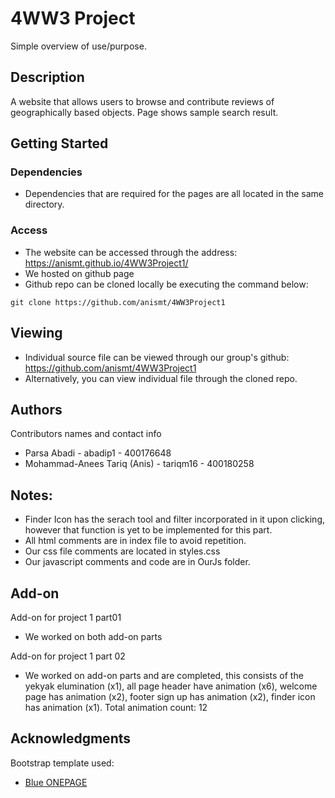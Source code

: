 # 4WW3 Project

Simple overview of use/purpose.

## Description

 A website that allows users to browse and contribute reviews of geographically based objects. Page shows sample search result.

## Getting Started

### Dependencies

* Dependencies that are required for the pages are all located in the same directory.


### Access

* The website can be accessed through the address: https://anismt.github.io/4WW3Project1/
* We hosted on github page 
* Github repo can be cloned locally be executing the command below:

```
git clone https://github.com/anismt/4WW3Project1
```

## Viewing

* Individual source file can be viewed through our group's github: https://github.com/anismt/4WW3Project1
* Alternatively, you can view individual file through the cloned repo.


## Authors

Contributors names and contact info

* Parsa Abadi - abadip1 - 400176648
* Mohammad-Anees Tariq (Anis) - tariqm16 - 400180258

## Notes:
* Finder Icon has the serach tool and filter incorporated in it upon clicking, however that function is yet to be implemented for this part.
* All html comments are in index file to avoid repetition.
* Our css file comments are located in styles.css
* Our javascript comments and code are in OurJs folder.

## Add-on

Add-on for project 1 part01

* We worked on both add-on parts

Add-on for project 1 part 02

* We worked on add-on parts and are completed, this consists of the yekyak elumination (x1), all page header have animation (x6), welcome page has animation (x2), footer sign up has animation (x2), finder icon has animation (x1). Total animation count: 12

## Acknowledgments

Bootstrap template used:
* [Blue ONEPAGE](https://themefisher.com/products/blue-free-onepage-responsive-corporate-template/)
